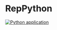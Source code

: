 # RepPython

[![Python application](https://github.com/Pepesk34/RepPython/actions/workflows/python-app.yml/badge.svg)](https://github.com/Pepesk34/RepPython/actions/workflows/python-app.yml)

